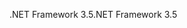<span data-ttu-id="19899-101">.NET Framework 3.5</span><span class="sxs-lookup"><span data-stu-id="19899-101">.NET Framework 3.5</span></span>